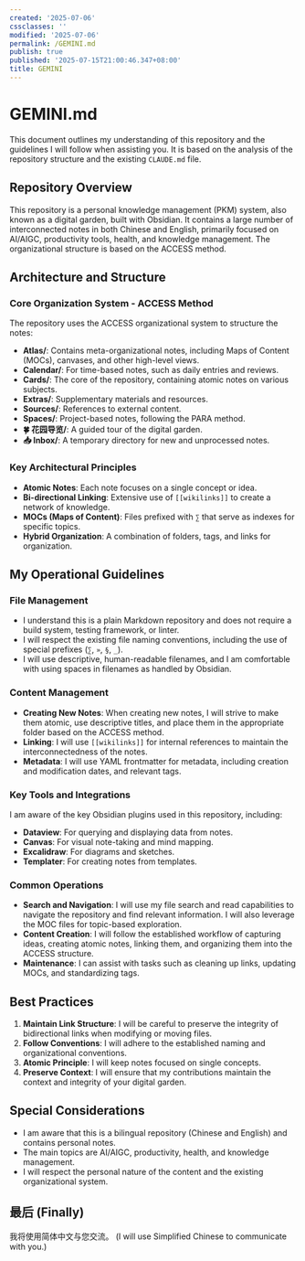 ```yaml
---
created: '2025-07-06'
cssclasses: ''
modified: '2025-07-06'
permalink: /GEMINI.md
publish: true
published: '2025-07-15T21:00:46.347+08:00'
title: GEMINI
---
```

# GEMINI.md

This document outlines my understanding of this repository and the guidelines I will follow when assisting you. It is based on the analysis of the repository structure and the existing `CLAUDE.md` file.

## Repository Overview

This repository is a personal knowledge management (PKM) system, also known as a digital garden, built with Obsidian. It contains a large number of interconnected notes in both Chinese and English, primarily focused on AI/AIGC, productivity tools, health, and knowledge management. The organizational structure is based on the ACCESS method.

## Architecture and Structure

### Core Organization System - ACCESS Method

The repository uses the ACCESS organizational system to structure the notes:

- **Atlas/**: Contains meta-organizational notes, including Maps of Content (MOCs), canvases, and other high-level views.
- **Calendar/**: For time-based notes, such as daily entries and reviews.
- **Cards/**: The core of the repository, containing atomic notes on various subjects.
- **Extras/**: Supplementary materials and resources.
- **Sources/**: References to external content.
- **Spaces/**: Project-based notes, following the PARA method.
- **🍀 花园导览/**: A guided tour of the digital garden.
- **📥 Inbox/**: A temporary directory for new and unprocessed notes.

### Key Architectural Principles

- **Atomic Notes**: Each note focuses on a single concept or idea.
- **Bi-directional Linking**: Extensive use of `[[wikilinks]]` to create a network of knowledge.
- **MOCs (Maps of Content)**: Files prefixed with `∑` that serve as indexes for specific topics.
- **Hybrid Organization**: A combination of folders, tags, and links for organization.

## My Operational Guidelines

### File Management

- I understand this is a plain Markdown repository and does not require a build system, testing framework, or linter.
- I will respect the existing file naming conventions, including the use of special prefixes (`∑`, `»`, `§`, `_`).
- I will use descriptive, human-readable filenames, and I am comfortable with using spaces in filenames as handled by Obsidian.

### Content Management

- **Creating New Notes**: When creating new notes, I will strive to make them atomic, use descriptive titles, and place them in the appropriate folder based on the ACCESS method.
- **Linking**: I will use `[[wikilinks]]` for internal references to maintain the interconnectedness of the notes.
- **Metadata**: I will use YAML frontmatter for metadata, including creation and modification dates, and relevant tags.

### Key Tools and Integrations

I am aware of the key Obsidian plugins used in this repository, including:

- **Dataview**: For querying and displaying data from notes.
- **Canvas**: For visual note-taking and mind mapping.
- **Excalidraw**: For diagrams and sketches.
- **Templater**: For creating notes from templates.

### Common Operations

- **Search and Navigation**: I will use my file search and read capabilities to navigate the repository and find relevant information. I will also leverage the MOC files for topic-based exploration.
- **Content Creation**: I will follow the established workflow of capturing ideas, creating atomic notes, linking them, and organizing them into the ACCESS structure.
- **Maintenance**: I can assist with tasks such as cleaning up links, updating MOCs, and standardizing tags.

## Best Practices

1.  **Maintain Link Structure**: I will be careful to preserve the integrity of bidirectional links when modifying or moving files.
2.  **Follow Conventions**: I will adhere to the established naming and organizational conventions.
3.  **Atomic Principle**: I will keep notes focused on single concepts.
4.  **Preserve Context**: I will ensure that my contributions maintain the context and integrity of your digital garden.

## Special Considerations

- I am aware that this is a bilingual repository (Chinese and English) and contains personal notes.
- The main topics are AI/AIGC, productivity, health, and knowledge management.
- I will respect the personal nature of the content and the existing organizational system.

## 最后 (Finally)

我将使用简体中文与您交流。 (I will use Simplified Chinese to communicate with you.)
